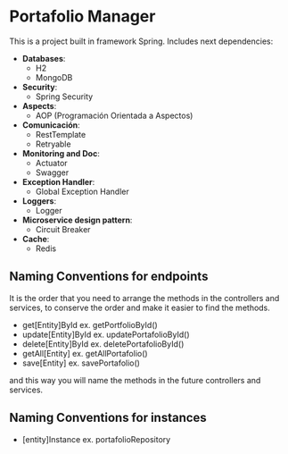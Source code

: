 # Portafolio Manager

This is a project built in framework Spring. Includes next dependencies:

- **Databases**:
  - H2
  - MongoDB
- **Security**:
  - Spring Security
- **Aspects**:
  - AOP (Programación Orientada a Aspectos)
- **Comunicación**:
  - RestTemplate
  - Retryable
- **Monitoring and Doc**:
  - Actuator
  - Swagger
- **Exception Handler**:
  - Global Exception Handler
- **Loggers**:
  - Logger
- **Microservice design pattern**:
  - Circuit Breaker
- **Cache**:
  - Redis

## Naming Conventions for endpoints
It is the order that you need to arrange the methods in the controllers and services, 
to conserve the order and make it easier to find the methods.

- get[Entity]ById ex. getPortfolioById()
- update[Entity]ById ex. updatePortafolioById() 
- delete[Entity]ById ex. deletePortafolioById()
- getAll[Entity] ex. getAllPortafolio()
- save[Entity] ex. savePortafolio()

and this way you will name the methods in the future controllers and services.

## Naming Conventions for instances
- [entity]Instance ex. portafolioRepository
